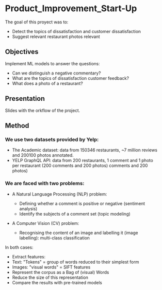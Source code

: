 # Product_Improvement_Start-Up

The goal of this proyect was to:
- Detect the topics of dissatisfaction and customer dissatisfaction
- Suggest relevant restaurant photos relevant

## Objectives
Implement ML models to answer the questions: 
- Can we distinguish a negative commentary?
- What are the topics of dissatisfaction customer feedback?
- What does a photo of a restaurant?

## Presentation
Slides with the orkflow of the project.

## Method

### We use two datasets provided by Yelp:
- The Academic dataset: data from 150346 restaurants, ~7 million reviews and 200100 photos annotated.
- YELP GraphQL API: data from 200 restaurants, 1 comment and 1 photo per restaurant (200 comments and 200 photos) comments and 200 photos)

### We are faced with two problems:
- A Natural Language Processing (NLP) problem:
  - Defining whether a comment is positive or negative (sentiment analysis)
  - Identify the subjects of a comment set (topic modeling)

- A Computer Vision (CV) problem:
  - Recognising the content of an image and labelling it (image labelling): multi-class classification

In both cases:
- Extract features:
- Text: "Tokens" = group of words reduced to their simplest form
- Images: "visual words" = SIFT features
- Represent the corpus as a Bag of (visual) Words
- Reduce the size of this representation
- Compare the results with pre-trained models
